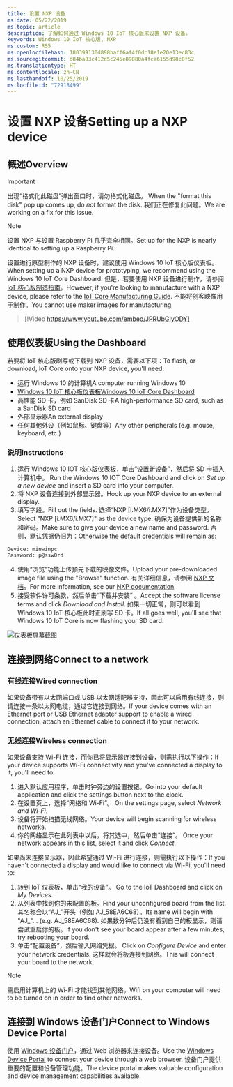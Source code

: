 ```yaml
---
title: 设置 NXP 设备
ms.date: 05/22/2019
ms.topic: article
description: 了解如何通过 Windows 10 IoT 核心版来设置 NXP 设备。
keywords: Windows 10 IoT 核心版, NXP
ms.custom: RS5
ms.openlocfilehash: 180399130d898baff6af4f0dc18e1e20e13ec83c
ms.sourcegitcommit: d84ba83c412d5c245e89880a4fca6155d98c8f52
ms.translationtype: HT
ms.contentlocale: zh-CN
ms.lasthandoff: 10/25/2019
ms.locfileid: "72918499"
---
```

# <a name="setting-up-a-nxp-device"></a><span data-ttu-id="c8fff-104">设置 NXP 设备</span><span class="sxs-lookup"><span data-stu-id="c8fff-104">Setting up a NXP device</span></span>

## <a name="overview"></a><span data-ttu-id="c8fff-105">概述</span><span class="sxs-lookup"><span data-stu-id="c8fff-105">Overview</span></span>

> [!IMPORTANT]
> <span data-ttu-id="c8fff-106">出现“格式化此磁盘”弹出窗口时，请勿格式化磁盘。 </span><span class="sxs-lookup"><span data-stu-id="c8fff-106">When the "format this disk" pop up comes up, do _not_ format the disk.</span></span> <span data-ttu-id="c8fff-107">我们正在修复此问题。</span><span class="sxs-lookup"><span data-stu-id="c8fff-107">We are working on a fix for this issue.</span></span>

> [!NOTE]
> <span data-ttu-id="c8fff-108">设置 NXP 与设置 Raspberry Pi 几乎完全相同。</span><span class="sxs-lookup"><span data-stu-id="c8fff-108">Set up for the NXP is nearly identical to setting up a Raspberry Pi.</span></span>

<span data-ttu-id="c8fff-109">设置进行原型制作的 NXP 设备时，建议使用 Windows 10 IoT 核心版仪表板。</span><span class="sxs-lookup"><span data-stu-id="c8fff-109">When setting up a NXP device for prototyping, we recommend using the Windows 10 IoT Core Dashboard.</span></span> <span data-ttu-id="c8fff-110">但是，若要使用 NXP 设备进行制作，请参阅 [IoT 核心版制造指南](https://docs.microsoft.com/en-us/windows-hardware/manufacture/iot/iot-core-manufacturing-guide)。</span><span class="sxs-lookup"><span data-stu-id="c8fff-110">However, if you're looking to manufacture with a NXP device, please refer to the [IoT Core Manufacturing Guide](https://docs.microsoft.com/en-us/windows-hardware/manufacture/iot/iot-core-manufacturing-guide).</span></span> <span data-ttu-id="c8fff-111">不能将创客映像用于制作。</span><span class="sxs-lookup"><span data-stu-id="c8fff-111">You cannot use maker images for manufacturing.</span></span>
<br>
> [!Video https://www.youtube.com/embed/JPRUbGIyODY]

## <a name="using-the-dashboard"></a><span data-ttu-id="c8fff-112">使用仪表板</span><span class="sxs-lookup"><span data-stu-id="c8fff-112">Using the Dashboard</span></span>

<span data-ttu-id="c8fff-113">若要将 IoT 核心版刷写或下载到 NXP 设备，需要以下项：</span><span class="sxs-lookup"><span data-stu-id="c8fff-113">To flash, or download, IoT Core onto your NXP device, you'll need:</span></span>
* <span data-ttu-id="c8fff-114">运行 Windows 10 的计算机</span><span class="sxs-lookup"><span data-stu-id="c8fff-114">A computer running Windows 10</span></span> 
* [<span data-ttu-id="c8fff-115">Windows 10 IoT 核心版仪表板</span><span class="sxs-lookup"><span data-stu-id="c8fff-115">Windows 10 IoT Core Dashboard</span></span>](https://docs.microsoft.com/windows/iot-core/downloads)
* <span data-ttu-id="c8fff-116">高性能 SD 卡，例如 SanDisk SD 卡</span><span class="sxs-lookup"><span data-stu-id="c8fff-116">A high-performance SD card, such as a SanDisk SD card</span></span>
* <span data-ttu-id="c8fff-117">外部显示器</span><span class="sxs-lookup"><span data-stu-id="c8fff-117">An external display</span></span>
* <span data-ttu-id="c8fff-118">任何其他外设（例如鼠标、键盘等）</span><span class="sxs-lookup"><span data-stu-id="c8fff-118">Any other peripherals (e.g. mouse, keyboard, etc.)</span></span>

### <a name="instructions"></a><span data-ttu-id="c8fff-119">说明</span><span class="sxs-lookup"><span data-stu-id="c8fff-119">Instructions</span></span>

1. <span data-ttu-id="c8fff-120">运行 Windows 10 IOT 核心版仪表板，单击“设置新设备”，然后将 SD 卡插入计算机中。 </span><span class="sxs-lookup"><span data-stu-id="c8fff-120">Run the Windows 10 IOT Core Dashboard and click on *Set up a new device* and insert a SD card into your computer.</span></span>
2. <span data-ttu-id="c8fff-121">将 NXP 设备连接到外部显示器。</span><span class="sxs-lookup"><span data-stu-id="c8fff-121">Hook up your NXP device to an external display.</span></span>
3. <span data-ttu-id="c8fff-122">填写字段。</span><span class="sxs-lookup"><span data-stu-id="c8fff-122">Fill out the fields.</span></span> <span data-ttu-id="c8fff-123">选择“NXP [i.MX6/i.MX7]”作为设备类型。</span><span class="sxs-lookup"><span data-stu-id="c8fff-123">Select "NXP [i.MX6/i.MX7]" as the device type.</span></span> <span data-ttu-id="c8fff-124">确保为设备提供新的名称和密码。</span><span class="sxs-lookup"><span data-stu-id="c8fff-124">Make sure to give your device a new name and password.</span></span> <span data-ttu-id="c8fff-125">否则，默认凭据仍旧为：</span><span class="sxs-lookup"><span data-stu-id="c8fff-125">Otherwise the default credentials will remain as:</span></span>

```
Device: minwinpc
Password: p@ssw0rd
```

4. <span data-ttu-id="c8fff-126">使用“浏览”功能上传预先下载的映像文件。</span><span class="sxs-lookup"><span data-stu-id="c8fff-126">Upload your pre-downloaded image file using the "Browse" function.</span></span> <span data-ttu-id="c8fff-127">有关详细信息，请参阅 [NXP 文档](https://docs.microsoft.com/en-us/windows/iot-core/learn-about-hardware/iotnxp)。</span><span class="sxs-lookup"><span data-stu-id="c8fff-127">For more information, see our [NXP documentation](https://docs.microsoft.com/en-us/windows/iot-core/learn-about-hardware/iotnxp).</span></span>
5. <span data-ttu-id="c8fff-128">接受软件许可条款，然后单击“下载并安装”  。</span><span class="sxs-lookup"><span data-stu-id="c8fff-128">Accept the software license terms and click *Download and Install*.</span></span> <span data-ttu-id="c8fff-129">如果一切正常，则可以看到 Windows 10 IoT 核心版此时正刷写 SD 卡。</span><span class="sxs-lookup"><span data-stu-id="c8fff-129">If all goes well, you'll see that Windows 10 IoT Core is now flashing your SD card.</span></span>

![仪表板屏幕截图](../media/DeviceSetup/Dashboard-Screenshot.jpg)


## <a name="connect-to-a-network"></a><span data-ttu-id="c8fff-131">连接到网络</span><span class="sxs-lookup"><span data-stu-id="c8fff-131">Connect to a network</span></span>
### <a name="wired-connection"></a><span data-ttu-id="c8fff-132">有线连接</span><span class="sxs-lookup"><span data-stu-id="c8fff-132">Wired connection</span></span>
<span data-ttu-id="c8fff-133">如果设备带有以太网端口或 USB 以太网适配器支持，因此可以启用有线连接，则请连接一条以太网电缆，通过它连接到网络。</span><span class="sxs-lookup"><span data-stu-id="c8fff-133">If your device comes with an Ethernet port or USB Ethernet adapter support to enable a wired connection, attach an Ethernet cable to connect it to your network.</span></span>

### <a name="wireless-connection"></a><span data-ttu-id="c8fff-134">无线连接</span><span class="sxs-lookup"><span data-stu-id="c8fff-134">Wireless connection</span></span>
<span data-ttu-id="c8fff-135">如果设备支持 Wi-Fi 连接，而你已将显示器连接到设备，则需执行以下操作：</span><span class="sxs-lookup"><span data-stu-id="c8fff-135">If your device supports Wi-Fi connectivity and you've connected a display to it, you'll need to:</span></span>

1. <span data-ttu-id="c8fff-136">进入默认应用程序，单击时钟旁边的设置按钮。</span><span class="sxs-lookup"><span data-stu-id="c8fff-136">Go into your default application and click the settings button next to the clock.</span></span>
2. <span data-ttu-id="c8fff-137">在设置页上，选择“网络和 Wi-Fi”。 </span><span class="sxs-lookup"><span data-stu-id="c8fff-137">On the settings page, select _Network and Wi-Fi_.</span></span>
3. <span data-ttu-id="c8fff-138">设备将开始扫描无线网络。</span><span class="sxs-lookup"><span data-stu-id="c8fff-138">Your device will begin scanning for wireless networks.</span></span>
4. <span data-ttu-id="c8fff-139">你的网络显示在此列表中以后，将其选中，然后单击“连接”。 </span><span class="sxs-lookup"><span data-stu-id="c8fff-139">Once your network appears in this list, select it and click _Connect_.</span></span>

<span data-ttu-id="c8fff-140">如果尚未连接显示器，因此希望通过 Wi-Fi 进行连接，则需执行以下操作：</span><span class="sxs-lookup"><span data-stu-id="c8fff-140">If you haven't connected a display and would like to connect via Wi-Fi, you'll need to:</span></span>

1. <span data-ttu-id="c8fff-141">转到 IoT 仪表板，单击“我的设备”。 </span><span class="sxs-lookup"><span data-stu-id="c8fff-141">Go to the IoT Dashboard and click on _My Devices_.</span></span>
2. <span data-ttu-id="c8fff-142">从列表中找到你的未配置的板。</span><span class="sxs-lookup"><span data-stu-id="c8fff-142">Find your unconfigured board from the list.</span></span> <span data-ttu-id="c8fff-143">其名称会以“AJ_”开头（例如 AJ_58EA6C68）。</span><span class="sxs-lookup"><span data-stu-id="c8fff-143">Its name will begin with "AJ_"... (e.g. AJ_58EA6C68).</span></span> <span data-ttu-id="c8fff-144">如果数分钟后仍没有看到自己的板显示，则请尝试重启你的板。</span><span class="sxs-lookup"><span data-stu-id="c8fff-144">If you don't see your board appear after a few minutes, try rebooting your board.</span></span>
3. <span data-ttu-id="c8fff-145">单击“配置设备”，然后输入网络凭据。 </span><span class="sxs-lookup"><span data-stu-id="c8fff-145">Click on _Configure Device_ and enter your network credentials.</span></span> <span data-ttu-id="c8fff-146">这样就会将板连接到网络。</span><span class="sxs-lookup"><span data-stu-id="c8fff-146">This will connect your board to the network.</span></span>

> [!NOTE]
> <span data-ttu-id="c8fff-147">需启用计算机上的 Wi-Fi 才能找到其他网络。</span><span class="sxs-lookup"><span data-stu-id="c8fff-147">Wifi on your computer will need to be turned on in order to find other networks.</span></span>

## <a name="connect-to-windows-device-portal"></a><span data-ttu-id="c8fff-148">连接到 Windows 设备门户</span><span class="sxs-lookup"><span data-stu-id="c8fff-148">Connect to Windows Device Portal</span></span>

<span data-ttu-id="c8fff-149">使用 [Windows 设备门户](../manage-your-device/DevicePortal.md)，通过 Web 浏览器来连接设备。</span><span class="sxs-lookup"><span data-stu-id="c8fff-149">Use the [Windows Device Portal](../manage-your-device/DevicePortal.md) to connect your device through a web browser.</span></span> <span data-ttu-id="c8fff-150">设备门户提供重要的配置和设备管理功能。</span><span class="sxs-lookup"><span data-stu-id="c8fff-150">The device portal makes valuable configuration and device management capabilities available.</span></span> 


